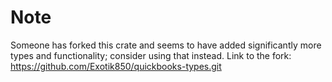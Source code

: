 # Note
Someone has forked this crate and seems to have added significantly more types and functionality; consider using that instead.
Link to the fork: https://github.com/Exotik850/quickbooks-types.git
